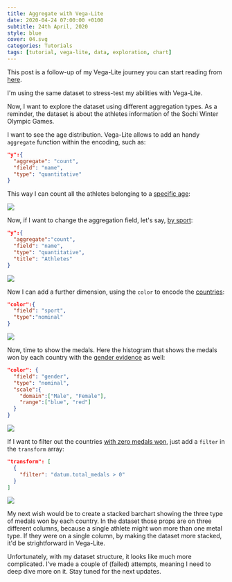 ```yaml
---
title: Aggregate with Vega-Lite
date: 2020-04-24 07:00:00 +0100
subtitle: 24th April, 2020
style: blue
cover: 04.svg
categories: Tutorials
tags: [tutorial, vega-lite, data, exploration, chart]
---
```


This post is a follow-up of my Vega-Lite journey you can start reading from [here](/blog/vega-lite-for-data-exploration/).

I'm using the same dataset to stress-test my abilities with Vega-Lite.

Now, I want to explore the dataset using different aggregation types. As a reminder, the dataset is about the athletes information of the Sochi Winter Olympic Games.

I want to see the age distribution. Vega-Lite allows to add an handy `aggregate` function within the encoding, such as:

```json
"y":{
  "aggregate": "count",
  "field": "name",
  "type": "quantitative"
}
```

This way I can count all the athletes belonging to a [specific age](https://vega.github.io/editor/#/url/vega-lite/N4KABGBEAkDODGALApgWwIaQFxUQFzwAdYsB6UgN2QHN0A6agSz0QFcAjOxge1IRQyUa6ALQAbZskoAWOgCtY3AHaQANOCgYATgGtsYUBAiQ8AT0LJskdui1qoebtzF5GhbHi2tkYDQF91YwATdDxMLEMjSFYtMX1IfCIScgAzdHYeFK10JSRGJW46eG5UUiDGWB0y0PRYZDxYUlDEMXrkWAB9RTyi2ApIf0CoZFzucqVqfUioAA9saeMUxmQxIPj0akshqLMLeILUfPQ47eNFLTx4uY0wAJvIU3mb4w3qLWE8SxxIYtYlS9OUCWKzW3yU6FQW2eDnMXygAEdWDlXGFXFQBkY-P4QH4gA):

![](/blog/assets/posts/aggregate-with-vega-lite/01.svg)

Now, if I want to change the aggregation field, let's say, [by sport](https://vega.github.io/editor/#/url/vega-lite/N4KABGBEAkDODGALApgWwIaQFxUQFzwAdYsB6UgN2QHN0A6agSz0QFcAjOxge1IRQyUa6ALQAbZskoAWOgCtY3AHaQANOCgYATgGtsUdui1qNkACbo8mLKAgRIrLWP2R8REuQBm6dj09b0JSRGJW46eG5UUjNGWB1oy3RYZDxYUktEMRTkWAB9RWDw2ApIDQBfdQhTZCDuGKVqfVt7AA9sZrtIT0ZkMTMXCNYlPC0ATxM7ezxRwmQXUNQQ9GdKychFLTwXEXGNMAq9yHGbPft0amotYTw5rEhB4Ym17t7+nEgldFQ51c7p2ZcAEdWIE8MxLIwqE8-swsi4AIIsLI3WClOxlcogMpAA):

```json
"y":{
  "aggregate":"count",
  "field": "name",
  "type": "quantitative",
  "title": "Athletes"
}
```

![](/blog/assets/posts/aggregate-with-vega-lite/02.svg)

Now I can add a further dimension, using the `color` to encode the [countries](https://vega.github.io/editor/#/url/vega-lite/N4KABGBEAkDODGALApgWwIaQFxUQFzwAdYsB6UgN2QHN0A6agSz0QFcAjOxge1IRQyUa6ALQAbZskoAWOgCtY3AHaQANOCgYATgGtsUdui1qNkACbo8mLKAgRIrLWP2R8REuQBm6dj09b0JSRGJW46eG5UUjNGWB1oy3RYZDxYUktEMRTkWAB9RWDw2ApIDQBfdQhTZCDuGKVqfVt7AA9sZrtIT0ZkMTMXCNYlPC0ATxM7ezxRwmQXUNQQ9GdKychFLTwXEXGNMAq9yHGbPft0amotYTw5rEhB4Ym17t7+nEgldFQ51c7p2ZcAEdWIE8MxLIwqE8-swsi4AIIsLI3WClOwHToRMTcYwnSZQF59FywQg4ra-KYzW4fSJLZx7MrlEBlIA):

```json
"color":{
  "field": "sport",
  "type":"nominal"
}
```

![](/blog/assets/posts/aggregate-with-vega-lite/03.svg)

Now, time to show the medals. Here the histogram that shows the medals won by each country with the [gender evidence](https://vega.github.io/editor/#/url/vega-lite/N4KABGBEAkDODGALApgWwIaQFxUQFzwAdYsB6UgN2QHN0A6agSz0QFcAjOxge1IRQyUa6ALQAbZskoAWOgCtY3AHaQANOCgYATgGtsYUBAiQ8AT0LJskdui1qoebtzF5GhbHi2tkGgL7rjABN0PEwsQyNIVi0xfUh8IhJyADN0dh5krXQlJEYlbjp4blRSQMZYHVKQ9FhkPFhSEMQxOuRYAH1FXMLYCkg-ALANSGQc7jKlan0IqAAPbBnjZMZkMUC4otYlT1M1DUizCzjuLQn0WMHIxS08OJFd-f99yF3w-eN0amotYTxLHEgsFYqD2RiWKzWcUcoTE7VQyGCYlgoLBJnM-ygAEdWNlXKFXFQUQdmC04gBZBHnZGPS6QIpiE7Td5QZardYA6ijQLIOyXYyHDGQfKoPLnInGBDnf6LSKBYroPLYADakDJUvskAAYmh1QBdPmRLKTf4q9hibwan7rXXM3yPPwgXxAA) as well:

```json
"color": {
  "field": "gender",
  "type": "nominal",
  "scale":{
    "domain":["Male", "Female"],
    "range":["blue", "red"]
  }
}
```

![](/blog/assets/posts/aggregate-with-vega-lite/04.svg)

If I want to filter out the countries [with zero medals won](https://vega.github.io/editor/#/url/vega-lite/N4KABGBEAkDODGALApgWwIaQFxUQFzwAdYsB6UgN2QHN0A6agSz0QFcAjOxge1IRQyUa6ALQAbZskoAWOgCtY3AHaQANOCgYATgGtsYUBAiQ8AT0LJskdui1qoebtzF5GhbHi2tkGgL7rjABN0PEwsQyNIVi0xfUh8IhJyADN0dh5krXQlJEYlbjp4blRSQMZYHVKQ9FhkPFhSEMQxOuRYAH1FXMLYCkg-AIcspVhk7i1UfQBtDQgIo2NkxhdkOxxIYLxWVDpHULF21GRgsVgwAD4wAAZ+hd8NAF1ByGQc7jKlan15yAAPbHmi0YyDEgTiRVYSk8pjUs2MZgscXGH3QsUGkUUWjwcREMNm-lmkBh4ThUHQ1GoWmEeEs61g21hCygSxBYPWe1Rh2OqNgjIWJnMtKgAEdWNlXKFXFQ+ZEJS04gBZbmnW4QAmRIpicbfUmQFmguLUV6BVYy+GCuL5VB5VFmqAIVG0wGRQLFdB5bBTSAKx32SAAMTQvqepOMwyNnusYm8fqpYIepPuRiTYHuviAA), just add a `filter` in the `transform` array:

```json
"transform": [
  {
    "filter": "datum.total_medals > 0"
  }
]
```

![](/blog/assets/posts/aggregate-with-vega-lite/05.svg)

My next wish would be to create a stacked barchart showing the three type of medals won by each country. In the dataset those props are on three different columns, because a single athlete might won more than one metal type. If they were on a single column, by making the dataset more stacked, it'd be strightforward in Vega-Lite.

Unfortunately, with my dataset structure, it looks like much more complicated. I've made a couple of (failed) attempts, meaning I need to deep dive more on it. Stay tuned for the next updates.